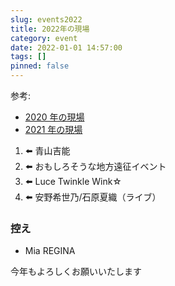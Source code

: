 ```yaml
---
slug: events2022
title: 2022年の現場
category: event
date: 2022-01-01 14:57:00
tags: []
pinned: false
---
```


参考:

- [2020 年の現場](./events2020/)
- [2021 年の現場](./events2021/)

1. ⬅️ 青山吉能
2. ⬅️ おもしろそうな地方遠征イベント
3. ⬅️ Luce Twinkle Wink☆
4. ⬅️ 安野希世乃/石原夏織（ライブ）

### 控え

- Mia REGINA

今年もよろしくお願いいたします
